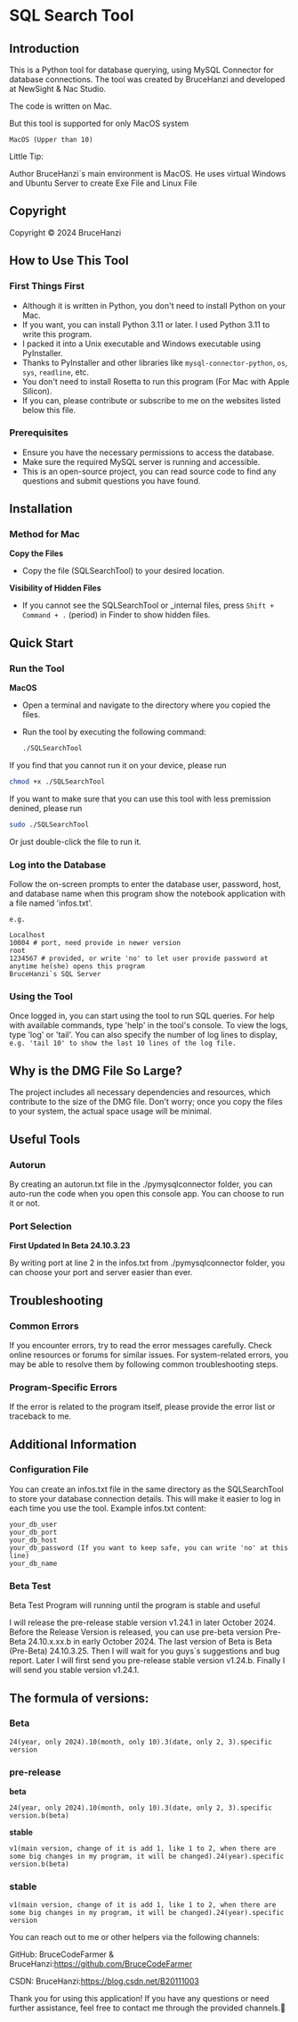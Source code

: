 # SQL Search Tool

## Introduction

This is a Python tool for database querying, using MySQL Connector for database connections. The tool was created by BruceHanzi and developed at NewSight & Nac Studio.

The code is written on Mac.

But this tool is supported for only MacOS system

`
MacOS (Upper than 10)
`

Little Tip:

Author BruceHanzi`s main environment is MacOS. He uses virtual Windows and Ubuntu Server to create Exe File and Linux File

## Copyright

Copyright © 2024 BruceHanzi

## How to Use This Tool

### First Things First
- Although it is written in Python, you don't need to install Python on your Mac.
- If you want, you can install Python 3.11 or later. I used Python 3.11 to write this program.
- I packed it into a Unix executable and Windows executable using PyInstaller.
- Thanks to PyInstaller and other libraries like `mysql-connector-python`, `os`, `sys`, `readline`, etc.
- You don't need to install Rosetta to run this program (For Mac with Apple Silicon).
- If you can, please contribute or subscribe to me on the websites listed below this file.

### Prerequisites
- Ensure you have the necessary permissions to access the database.
- Make sure the required MySQL server is running and accessible.
- This is an open-source project, you can read source code to find any questions and submit questions you have found.

## Installation

### Method for Mac

**Copy the Files**
- Copy the file (SQLSearchTool) to your desired location.

**Visibility of Hidden Files**
- If you cannot see the SQLSearchTool or _internal files, press `Shift + Command + .` (period) in Finder to show hidden files.

## Quick Start

### Run the Tool

**MacOS**
- Open a terminal and navigate to the directory where you copied the files.
- Run the tool by executing the following command:

  ```sh
  ./SQLSearchTool
  ```

If you find that you cannot run it on your device, please run

```sh
chmod +x ./SQLSearchTool
```

If you want to make sure that you can use this tool with less premission denined, please run

```sh
sudo ./SQLSearchTool
```

Or just double-click the file to run it.

### Log into the Database

Follow the on-screen prompts to enter the database user, password, host, and database name when this program show the notebook application with a file named 'infos.txt'.
```
e.g.

Localhost
10004 # port, need provide in newer version
root
1234567 # provided, or write 'no' to let user provide password at anytime he(she) opens this program
BruceHanzi`s SQL Server
```

### Using the Tool

Once logged in, you can start using the tool to run SQL queries.
For help with available commands, type 'help' in the tool's console.
To view the logs, type 'log' or 'tail'.
You can also specify the number of log lines to display, 
`e.g. 'tail 10' to show the last 10 lines of the log file.`

## Why is the DMG File So Large?

The project includes all necessary dependencies and resources, which contribute to the size of the DMG file.
Don't worry; once you copy the files to your system, the actual space usage will be minimal.

## Useful Tools

### Autorun

By creating an autorun.txt file in the ./pymysqlconnector folder, you can auto-run the code when you open this console app.
You can choose to run it or not.

### Port Selection

**First Updated In Beta 24.10.3.23**

By writing port at line 2 in the infos.txt from ./pymysqlconnector folder, you can choose your port and server easier than ever.

## Troubleshooting

### Common Errors

If you encounter errors, try to read the error messages carefully.
Check online resources or forums for similar issues.
For system-related errors, you may be able to resolve them by following common troubleshooting steps.

### Program-Specific Errors

If the error is related to the program itself, please provide the error list or traceback to me.

## Additional Information

### Configuration File

You can create an infos.txt file in the same directory as the SQLSearchTool to store your database connection details. This will make it easier to log in each time you use the tool.
Example infos.txt content:

```
your_db_user
your_db_port
your_db_host
your_db_password (If you want to keep safe, you can write 'no' at this line)
your_db_name
```

### Beta Test
Beta Test Program will running until the program is stable and useful

I will release the pre-release stable version v1.24.1 in later October 2024.
Before the Release Version is released, you can use pre-beta version Pre-Beta 24.10.x.xx.b in early October 2024.
The last version of Beta is Beta (Pre-Beta) 24.10.3.25.
Then I will wait for you guys`s suggestions and bug report.
Later I will first send you pre-release stable version v1.24.b.
Finally I will send you stable version v1.24.1.

## The formula of versions:

### Beta

`24(year, only 2024).10(month, only 10).3(date, only 2, 3).specific version`

### pre-release

**beta**

`24(year, only 2024).10(month, only 10).3(date, only 2, 3).specific version.b(beta)`

**stable**

`v1(main version, change of it is add 1, like 1 to 2, when there are some big changes in my program, it will be changed).24(year).specific version.b(beta)`

### stable

`v1(main version, change of it is add 1, like 1 to 2, when there are some big changes in my program, it will be changed).24(year).specific version`



You can reach out to me or other helpers via the following channels:

GitHub: BruceCodeFarmer & BruceHanzi:https://github.com/BruceCodeFarmer

CSDN: BruceHanzi:https://blog.csdn.net/B20111003

Thank you for using this application! If you have any questions or need further assistance, feel free to contact me through the provided channels.🤗
